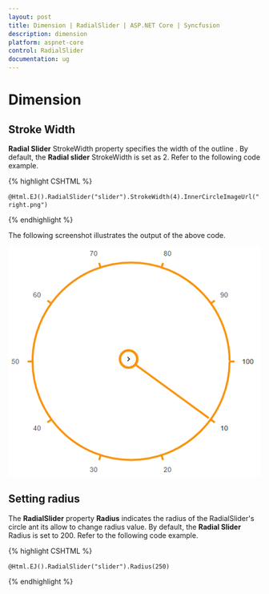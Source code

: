 ```yaml
---
layout: post
title: Dimension | RadialSlider | ASP.NET Core | Syncfusion
description: dimension
platform: aspnet-core
control: RadialSlider
documentation: ug
---
```


# Dimension

## Stroke Width

**Radial Slider** StrokeWidth property specifies the width of the outline . By default, the **Radial slider** StrokeWidth is set as 2. Refer to the following code example.

{% highlight CSHTML %}

    @Html.EJ().RadialSlider("slider").StrokeWidth(4).InnerCircleImageUrl("../images/radialslider/chevron-right.png")
    
{% endhighlight %}

The following screenshot illustrates the output of the above code.

![](dimension_images\dimension_img1.png)

## Setting radius

The **RadialSlider** property **Radius**  indicates the radius of the RadialSlider's circle ant its allow to change radius value.  By default, the **Radial Slider** Radius is set to 200. Refer to the following code example.

{% highlight CSHTML %}

    @Html.EJ().RadialSlider("slider").Radius(250)

{% endhighlight %}



